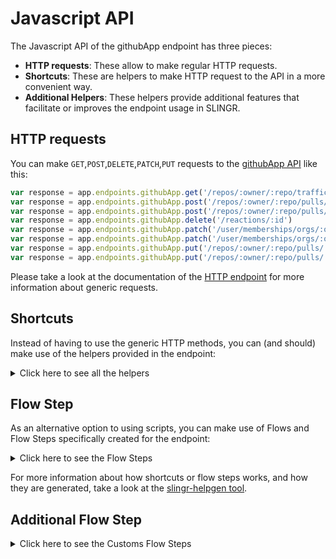 # Javascript API

The Javascript API of the githubApp endpoint has three pieces:

- **HTTP requests**: These allow to make regular HTTP requests.
- **Shortcuts**: These are helpers to make HTTP request to the API in a more convenient way.
- **Additional Helpers**: These helpers provide additional features that facilitate or improves the endpoint usage in SLINGR.

## HTTP requests
You can make `GET`,`POST`,`DELETE`,`PATCH`,`PUT` requests to the [githubApp API](API_URL_HERE) like this:
```javascript
var response = app.endpoints.githubApp.get('/repos/:owner/:repo/traffic/views')
var response = app.endpoints.githubApp.post('/repos/:owner/:repo/pulls/:number/reviews', body)
var response = app.endpoints.githubApp.post('/repos/:owner/:repo/pulls/:number/reviews')
var response = app.endpoints.githubApp.delete('/reactions/:id')
var response = app.endpoints.githubApp.patch('/user/memberships/orgs/:org', body)
var response = app.endpoints.githubApp.patch('/user/memberships/orgs/:org')
var response = app.endpoints.githubApp.put('/repos/:owner/:repo/pulls/:number/reviews/:id/dismissals', body)
var response = app.endpoints.githubApp.put('/repos/:owner/:repo/pulls/:number/reviews/:id/dismissals')
```

Please take a look at the documentation of the [HTTP endpoint](https://github.com/slingr-stack/http-endpoint#javascript-api)
for more information about generic requests.

## Shortcuts

Instead of having to use the generic HTTP methods, you can (and should) make use of the helpers provided in the endpoint:
<details>
    <summary>Click here to see all the helpers</summary>

<br>

* API URL: '/events'
* HTTP Method: 'GET'
```javascript
app.endpoints.githubApp.events.get()
```
---
* API URL: '/repos/:owner/:repo/events'
* HTTP Method: 'GET'
```javascript
app.endpoints.githubApp.repos.events.get(owner, repo)
```
---
* API URL: '/repos/:owner/:repo/issues/events'
* HTTP Method: 'GET'
```javascript
app.endpoints.githubApp.repos.issues.events.get(owner, repo)
```
---
* API URL: '/repos/:owner/:repo/issues/:issue_number/events'
* HTTP Method: 'GET'
```javascript
app.endpoints.githubApp.repos.issues.events.get(owner, repo, issueNumber)
```
---
* API URL: '/repos/:owner/:repo/issues/events'
* HTTP Method: 'GET'
```javascript
app.endpoints.githubApp.repos.issues.events.get(owner, repo)
```
---
* API URL: '/repos/:owner/:repo/issues/events/:id'
* HTTP Method: 'GET'
```javascript
app.endpoints.githubApp.repos.issues.events.get(owner, repo, id)
```
---
* API URL: '/networks/:owner/:repo/events'
* HTTP Method: 'GET'
```javascript
app.endpoints.githubApp.networks.events.get(owner, repo)
```
---
* API URL: '/orgs/:org/events'
* HTTP Method: 'GET'
```javascript
app.endpoints.githubApp.orgs.events.get(org)
```
---
* API URL: '/users/:username/received_events'
* HTTP Method: 'GET'
```javascript
app.endpoints.githubApp.users.receivedEvents.get(username)
```
---
* API URL: '/users/:username/received_events'
* HTTP Method: 'GET'
```javascript
app.endpoints.githubApp.users.receivedEvents.get(username)
```
---
* API URL: '/users/:username/events'
* HTTP Method: 'GET'
```javascript
app.endpoints.githubApp.users.events.get(username)
```
---
* API URL: '/users/:username/events/public'
* HTTP Method: 'GET'
```javascript
app.endpoints.githubApp.users.events.public.get(username)
```
---
* API URL: '/users/:username/events/orgs/:org'
* HTTP Method: 'GET'
```javascript
app.endpoints.githubApp.users.events.orgs.get(username, org)
```
---
* API URL: '/feeds'
* HTTP Method: 'GET'
```javascript
app.endpoints.githubApp.feeds.get()
```
---
* API URL: '/notifications'
* HTTP Method: 'GET'
```javascript
app.endpoints.githubApp.notifications.get()
```
---
* API URL: '/repos/:owner/:repo/notifications'
* HTTP Method: 'GET'
```javascript
app.endpoints.githubApp.repos.notifications.get(owner, repo)
```
---
* API URL: '/notifications/threads/:id'
* HTTP Method: 'GET'
```javascript
app.endpoints.githubApp.notifications.threads.get(id)
```
---
* API URL: '/notifications/threads/:id/subscription'
* HTTP Method: 'GET'
```javascript
app.endpoints.githubApp.notifications.threads.subscription.get(id)
```
---
* API URL: '/repos/:owner/:repo/stargazers'
* HTTP Method: 'GET'
```javascript
app.endpoints.githubApp.repos.stargazers.get(owner, repo)
```
---
* API URL: '/users/:username/starred'
* HTTP Method: 'GET'
```javascript
app.endpoints.githubApp.users.starred.get(username)
```
---
* API URL: '/user/starred'
* HTTP Method: 'GET'
```javascript
app.endpoints.githubApp.user.starred.get()
```
---
* API URL: '/user/starred/:owner/:repo'
* HTTP Method: 'GET'
```javascript
app.endpoints.githubApp.user.starred.get(owner, repo)
```
---
* API URL: '/repos/:owner/:repo/subscribers'
* HTTP Method: 'GET'
```javascript
app.endpoints.githubApp.repos.subscribers.get(owner, repo)
```
---
* API URL: '/users/:username/subscriptions'
* HTTP Method: 'GET'
```javascript
app.endpoints.githubApp.users.subscriptions.get(username)
```
---
* API URL: '/user/subscriptions'
* HTTP Method: 'GET'
```javascript
app.endpoints.githubApp.user.subscriptions.get()
```
---
* API URL: '/repos/:owner/:repo/subscription'
* HTTP Method: 'GET'
```javascript
app.endpoints.githubApp.repos.subscription.get(owner, repo)
```
---
* API URL: '/users/:username/gists'
* HTTP Method: 'GET'
```javascript
app.endpoints.githubApp.users.gists.get(username)
```
---
* API URL: '/gists'
* HTTP Method: 'GET'
```javascript
app.endpoints.githubApp.gists.get()
```
---
* API URL: '/gists/:id'
* HTTP Method: 'GET'
```javascript
app.endpoints.githubApp.gists.get(id)
```
---
* API URL: '/gists/:id/:sha'
* HTTP Method: 'GET'
```javascript
app.endpoints.githubApp.gists.get(id, sha)
```
---
* API URL: '/gists/public'
* HTTP Method: 'GET'
```javascript
app.endpoints.githubApp.gists.public.get()
```
---
* API URL: '/gists/starred'
* HTTP Method: 'GET'
```javascript
app.endpoints.githubApp.gists.starred.get()
```
---
* API URL: '/gists/:id/commits'
* HTTP Method: 'GET'
```javascript
app.endpoints.githubApp.gists.commits.get(id)
```
---
* API URL: '/gists/:id/star'
* HTTP Method: 'GET'
```javascript
app.endpoints.githubApp.gists.star.get(id)
```
---
* API URL: '/gists/:id/forks'
* HTTP Method: 'GET'
```javascript
app.endpoints.githubApp.gists.forks.get(id)
```
---
* API URL: '/repos/:owner/:repo/git/blobs/:sha'
* HTTP Method: 'GET'
```javascript
app.endpoints.githubApp.repos.git.blobs.get(owner, repo, sha)
```
---
* API URL: '/repos/:owner/:repo/git/commits/:sha'
* HTTP Method: 'GET'
```javascript
app.endpoints.githubApp.repos.git.commits.get(owner, repo, sha)
```
---
* API URL: '/repos/:owner/:repo/git/refs/:ref'
* HTTP Method: 'GET'
```javascript
app.endpoints.githubApp.repos.git.refs.get(owner, repo, ref)
```
---
* API URL: '/repos/:owner/:repo/git/refs'
* HTTP Method: 'GET'
```javascript
app.endpoints.githubApp.repos.git.refs.get(owner, repo)
```
---
* API URL: '/repos/:owner/:repo/git/tags/:sha'
* HTTP Method: 'GET'
```javascript
app.endpoints.githubApp.repos.git.tags.get(owner, repo, sha)
```
---
* API URL: '/repos/:owner/:repo/git/trees/:sha'
* HTTP Method: 'GET'
```javascript
app.endpoints.githubApp.repos.git.trees.get(owner, repo, sha)
```
---
* API URL: '/apps/:app_slug'
* HTTP Method: 'GET'
```javascript
app.endpoints.githubApp.apps.get(appSlug)
```
---
* API URL: '/app'
* HTTP Method: 'GET'
```javascript
app.endpoints.githubApp.app.get()
```
---
* API URL: '/app/installations'
* HTTP Method: 'GET'
```javascript
app.endpoints.githubApp.app.installations.get()
```
---
* API URL: '/app/installations/:installation_id'
* HTTP Method: 'GET'
```javascript
app.endpoints.githubApp.app.installations.get(installationId)
```
---
* API URL: '/user/installations'
* HTTP Method: 'GET'
```javascript
app.endpoints.githubApp.user.installations.get()
```
---
* API URL: '/installation/repositories'
* HTTP Method: 'GET'
```javascript
app.endpoints.githubApp.installation.repositories.get()
```
---
* API URL: '/user/installations/:installation_id/repositories'
* HTTP Method: 'GET'
```javascript
app.endpoints.githubApp.user.installations.repositories.get(installationId)
```
---
* API URL: '/marketplace_listing/plans'
* HTTP Method: 'GET'
```javascript
app.endpoints.githubApp.marketplaceListing.plans.get()
```
---
* API URL: '/marketplace_listing/plans/:id/accounts'
* HTTP Method: 'GET'
```javascript
app.endpoints.githubApp.marketplaceListing.plans.accounts.get(id)
```
---
* API URL: '/marketplace_listing/accounts/:id'
* HTTP Method: 'GET'
```javascript
app.endpoints.githubApp.marketplaceListing.accounts.get(id)
```
---
* API URL: '/user/marketplace_purchases'
* HTTP Method: 'GET'
```javascript
app.endpoints.githubApp.user.marketplacePurchases.get()
```
---
* API URL: '/issues'
* HTTP Method: 'GET'
```javascript
app.endpoints.githubApp.issues.get()
```
---
* API URL: '/user/issues'
* HTTP Method: 'GET'
```javascript
app.endpoints.githubApp.user.issues.get()
```
---
* API URL: '/orgs/:org/issues'
* HTTP Method: 'GET'
```javascript
app.endpoints.githubApp.orgs.issues.get(org)
```
---
* API URL: '/repos/:owner/:repo/issues'
* HTTP Method: 'GET'
```javascript
app.endpoints.githubApp.repos.issues.get(owner, repo)
```
---
* API URL: '/repos/:owner/:repo/issues/:number'
* HTTP Method: 'GET'
```javascript
app.endpoints.githubApp.repos.issues.get(owner, repo, number)
```
---
* API URL: '/repos/:owner/:repo/assignees'
* HTTP Method: 'GET'
```javascript
app.endpoints.githubApp.repos.assignees.get(owner, repo)
```
---
* API URL: '/repos/:owner/:repo/assignees/:assignee'
* HTTP Method: 'GET'
```javascript
app.endpoints.githubApp.repos.assignees.get(owner, repo, assignee)
```
---
* API URL: '/repos/:owner/:repo/issues/:number/comments'
* HTTP Method: 'GET'
```javascript
app.endpoints.githubApp.repos.issues.comments.get(owner, repo, number)
```
---
* API URL: '/repos/:owner/:repo/issues/comments'
* HTTP Method: 'GET'
```javascript
app.endpoints.githubApp.repos.issues.comments.get(owner, repo)
```
---
* API URL: '/repos/:owner/:repo/labels'
* HTTP Method: 'GET'
```javascript
app.endpoints.githubApp.repos.labels.get(owner, repo)
```
---
* API URL: '/repos/:owner/:repo/labels/:name'
* HTTP Method: 'GET'
```javascript
app.endpoints.githubApp.repos.labels.get(owner, repo, name)
```
---
* API URL: '/repos/:owner/:repo/issues/:number/labels'
* HTTP Method: 'GET'
```javascript
app.endpoints.githubApp.repos.issues.labels.get(owner, repo, number)
```
---
* API URL: '/repos/:owner/:repo/milestones/:number/labels'
* HTTP Method: 'GET'
```javascript
app.endpoints.githubApp.repos.milestones.labels.get(owner, repo, number)
```
---
* API URL: '/repos/:owner/:repo/milestones'
* HTTP Method: 'GET'
```javascript
app.endpoints.githubApp.repos.milestones.get(owner, repo)
```
---
* API URL: '/repos/:owner/:repo/milestones/:number'
* HTTP Method: 'GET'
```javascript
app.endpoints.githubApp.repos.milestones.get(owner, repo, number)
```
---
* API URL: '/repos/:owner/:repo/issues/:issue_number/timeline'
* HTTP Method: 'GET'
```javascript
app.endpoints.githubApp.repos.issues.timeline.get(owner, repo, issueNumber)
```
---
* API URL: '/codes_of_conduct'
* HTTP Method: 'GET'
```javascript
app.endpoints.githubApp.codesOfConduct.get()
```
---
* API URL: '/codes_of_conduct/:key'
* HTTP Method: 'GET'
```javascript
app.endpoints.githubApp.codesOfConduct.get(key)
```
---
* API URL: '/repos/:owner/:repo'
* HTTP Method: 'GET'
```javascript
app.endpoints.githubApp.repos.get(owner, repo)
```
---
* API URL: '/repos/:owner/:repo'
* HTTP Method: 'GET'
```javascript
app.endpoints.githubApp.repos.get(owner, repo)
```
---
* API URL: '/repos/:owner/:repo'
* HTTP Method: 'GET'
```javascript
app.endpoints.githubApp.repos.get(owner, repo)
```
---
* API URL: '/repos/:owner/:repo/:archive_format/:ref'
* HTTP Method: 'GET'
```javascript
app.endpoints.githubApp.repos.get(owner, repo, archiveFormat, ref)
```
---
* API URL: '/repos/:owner/:repo/community/code_of_conduct'
* HTTP Method: 'GET'
```javascript
app.endpoints.githubApp.repos.community.codeOfConduct.get(owner, repo)
```
---
* API URL: '/emojis'
* HTTP Method: 'GET'
```javascript
app.endpoints.githubApp.emojis.get()
```
---
* API URL: '/gitignore/templates'
* HTTP Method: 'GET'
```javascript
app.endpoints.githubApp.gitignore.templates.get()
```
---
* API URL: '/gitignore/templates/:name'
* HTTP Method: 'GET'
```javascript
app.endpoints.githubApp.gitignore.templates.get(name)
```
---
* API URL: '/licenses'
* HTTP Method: 'GET'
```javascript
app.endpoints.githubApp.licenses.get()
```
---
* API URL: '/licenses/:license'
* HTTP Method: 'GET'
```javascript
app.endpoints.githubApp.licenses.get(license)
```
---
* API URL: '/repos/:owner/:repo/license'
* HTTP Method: 'GET'
```javascript
app.endpoints.githubApp.repos.license.get(owner, repo)
```
---
* API URL: '/meta'
* HTTP Method: 'GET'
```javascript
app.endpoints.githubApp.meta.get()
```
---
* API URL: '/rate_limit'
* HTTP Method: 'GET'
```javascript
app.endpoints.githubApp.rateLimit.get()
```
---
* API URL: '/user/orgs'
* HTTP Method: 'GET'
```javascript
app.endpoints.githubApp.user.orgs.get()
```
---
* API URL: '/organizations'
* HTTP Method: 'GET'
```javascript
app.endpoints.githubApp.organizations.get()
```
---
* API URL: '/users/:username/orgs'
* HTTP Method: 'GET'
```javascript
app.endpoints.githubApp.users.orgs.get(username)
```
---
* API URL: '/orgs/:org'
* HTTP Method: 'GET'
```javascript
app.endpoints.githubApp.orgs.get(org)
```
---
* API URL: '/orgs/:org/members'
* HTTP Method: 'GET'
```javascript
app.endpoints.githubApp.orgs.members.get(org)
```
---
* API URL: '/orgs/:org/members/:username'
* HTTP Method: 'GET'
```javascript
app.endpoints.githubApp.orgs.members.get(org, username)
```
---
* API URL: '/orgs/:org/members'
* HTTP Method: 'GET'
```javascript
app.endpoints.githubApp.orgs.members.get(org)
```
---
* API URL: '/orgs/:org/members/:username'
* HTTP Method: 'GET'
```javascript
app.endpoints.githubApp.orgs.members.get(org, username)
```
---
* API URL: '/orgs/:org/public_members'
* HTTP Method: 'GET'
```javascript
app.endpoints.githubApp.orgs.publicMembers.get(org)
```
---
* API URL: '/orgs/:org/public_members/:username'
* HTTP Method: 'GET'
```javascript
app.endpoints.githubApp.orgs.publicMembers.get(org, username)
```
---
* API URL: '/orgs/:org/public_members'
* HTTP Method: 'GET'
```javascript
app.endpoints.githubApp.orgs.publicMembers.get(org)
```
---
* API URL: '/orgs/:org/public_members/:username'
* HTTP Method: 'GET'
```javascript
app.endpoints.githubApp.orgs.publicMembers.get(org, username)
```
---
* API URL: '/orgs/:org/memberships/:username'
* HTTP Method: 'GET'
```javascript
app.endpoints.githubApp.orgs.memberships.get(org, username)
```
---
* API URL: '/orgs/:org/memberships/:username'
* HTTP Method: 'GET'
```javascript
app.endpoints.githubApp.orgs.memberships.get(org, username)
```
---
* API URL: '/orgs/:org/invitations'
* HTTP Method: 'GET'
```javascript
app.endpoints.githubApp.orgs.invitations.get(org)
```
---
* API URL: '/orgs/:org/invitations'
* HTTP Method: 'GET'
```javascript
app.endpoints.githubApp.orgs.invitations.get(org)
```
---
* API URL: '/user/memberships/orgs'
* HTTP Method: 'GET'
```javascript
app.endpoints.githubApp.user.memberships.orgs.get()
```
---
* API URL: '/user/memberships/orgs/:org'
* HTTP Method: 'GET'
```javascript
app.endpoints.githubApp.user.memberships.orgs.get(org)
```
---
* API URL: '/orgs/:org/outside_collaborators'
* HTTP Method: 'GET'
```javascript
app.endpoints.githubApp.orgs.outsideCollaborators.get(org)
```
---
* API URL: '/orgs/:org/teams'
* HTTP Method: 'GET'
```javascript
app.endpoints.githubApp.orgs.teams.get(org)
```
---
* API URL: '/teams/:id'
* HTTP Method: 'GET'
```javascript
app.endpoints.githubApp.teams.get(id)
```
---
* API URL: '/teams/:id/teams'
* HTTP Method: 'GET'
```javascript
app.endpoints.githubApp.teams.teams.get(id)
```
---
* API URL: '/teams/:id/members'
* HTTP Method: 'GET'
```javascript
app.endpoints.githubApp.teams.members.get(id)
```
---
* API URL: '/teams/:id/members/:username'
* HTTP Method: 'GET'
```javascript
app.endpoints.githubApp.teams.members.get(id, username)
```
---
* API URL: '/teams/:id/memberships/:username'
* HTTP Method: 'GET'
```javascript
app.endpoints.githubApp.teams.memberships.get(id, username)
```
---
* API URL: '/teams/:id/invitations'
* HTTP Method: 'GET'
```javascript
app.endpoints.githubApp.teams.invitations.get(id)
```
---
* API URL: '/teams/:id/repos'
* HTTP Method: 'GET'
```javascript
app.endpoints.githubApp.teams.repos.get(id)
```
---
* API URL: '/teams/:id/repos/:owner/:repo'
* HTTP Method: 'GET'
```javascript
app.endpoints.githubApp.teams.repos.get(id, owner, repo)
```
---
* API URL: '/user/teams'
* HTTP Method: 'GET'
```javascript
app.endpoints.githubApp.user.teams.get()
```
---
* API URL: '/orgs/:org/hooks'
* HTTP Method: 'GET'
```javascript
app.endpoints.githubApp.orgs.hooks.get(org)
```
---
* API URL: '/orgs/:org/hooks/:id'
* HTTP Method: 'GET'
```javascript
app.endpoints.githubApp.orgs.hooks.get(org, id)
```
---
* API URL: '/orgs/:org/blocks'
* HTTP Method: 'GET'
```javascript
app.endpoints.githubApp.orgs.blocks.get(org)
```
---
* API URL: '/orgs/:org/blocks/:username'
* HTTP Method: 'GET'
```javascript
app.endpoints.githubApp.orgs.blocks.get(org, username)
```
---
* API URL: '/repos/:owner/:repo/projects'
* HTTP Method: 'GET'
```javascript
app.endpoints.githubApp.repos.projects.get(owner, repo)
```
---
* API URL: '/orgs/:org/projects'
* HTTP Method: 'GET'
```javascript
app.endpoints.githubApp.orgs.projects.get(org)
```
---
* API URL: '/projects/:id'
* HTTP Method: 'GET'
```javascript
app.endpoints.githubApp.projects.get(id)
```
---
* API URL: '/projects/columns/:column_id/cards'
* HTTP Method: 'GET'
```javascript
app.endpoints.githubApp.projects.columns.cards.get(columnId)
```
---
* API URL: '/projects/columns/cards/:id'
* HTTP Method: 'GET'
```javascript
app.endpoints.githubApp.projects.columns.cards.get(id)
```
---
* API URL: '/projects/:project_id/columns'
* HTTP Method: 'GET'
```javascript
app.endpoints.githubApp.projects.columns.get(projectId)
```
---
* API URL: '/projects/columns/:id'
* HTTP Method: 'GET'
```javascript
app.endpoints.githubApp.projects.columns.get(id)
```
---
* API URL: '/repos/:owner/:repo/pulls'
* HTTP Method: 'GET'
```javascript
app.endpoints.githubApp.repos.pulls.get(owner, repo)
```
---
* API URL: '/repos/:owner/:repo/pulls/:number'
* HTTP Method: 'GET'
```javascript
app.endpoints.githubApp.repos.pulls.get(owner, repo, number)
```
---
* API URL: '/repos/:owner/:repo/pulls/:number/commits'
* HTTP Method: 'GET'
```javascript
app.endpoints.githubApp.repos.pulls.commits.get(owner, repo, number)
```
---
* API URL: '/repos/:owner/:repo/pulls/:number/files'
* HTTP Method: 'GET'
```javascript
app.endpoints.githubApp.repos.pulls.files.get(owner, repo, number)
```
---
* API URL: '/repos/:owner/:repo/pulls/:number/merge'
* HTTP Method: 'GET'
```javascript
app.endpoints.githubApp.repos.pulls.merge.get(owner, repo, number)
```
---
* API URL: '/repos/:owner/:repo/pulls/:number/reviews'
* HTTP Method: 'GET'
```javascript
app.endpoints.githubApp.repos.pulls.reviews.get(owner, repo, number)
```
---
* API URL: '/repos/:owner/:repo/pulls/:number/reviews/:id'
* HTTP Method: 'GET'
```javascript
app.endpoints.githubApp.repos.pulls.reviews.get(owner, repo, number, id)
```
---
* API URL: '/repos/:owner/:repo/pulls/:number/reviews/:id/comments'
* HTTP Method: 'GET'
```javascript
app.endpoints.githubApp.repos.pulls.reviews.comments.get(owner, repo, number, id)
```
---
* API URL: '/repos/:owner/:repo/pulls/:number/comments'
* HTTP Method: 'GET'
```javascript
app.endpoints.githubApp.repos.pulls.comments.get(owner, repo, number)
```
---
* API URL: '/repos/:owner/:repo/pulls/comments'
* HTTP Method: 'GET'
```javascript
app.endpoints.githubApp.repos.pulls.comments.get(owner, repo)
```
---
* API URL: '/repos/:owner/:repo/pulls/comments/:id'
* HTTP Method: 'GET'
```javascript
app.endpoints.githubApp.repos.pulls.comments.get(owner, repo, id)
```
---
* API URL: '/repos/:owner/:repo/pulls/:number/requested_reviewers'
* HTTP Method: 'GET'
```javascript
app.endpoints.githubApp.repos.pulls.requestedReviewers.get(owner, repo, number)
```
---
* API URL: '/repos/:owner/:repo/comments/:id/reactions'
* HTTP Method: 'GET'
```javascript
app.endpoints.githubApp.repos.comments.reactions.get(owner, repo, id)
```
---
* API URL: '/repos/:owner/:repo/issues/:number/reactions'
* HTTP Method: 'GET'
```javascript
app.endpoints.githubApp.repos.issues.reactions.get(owner, repo, number)
```
---
* API URL: '/repos/:owner/:repo/issues/comments/:id/reactions'
* HTTP Method: 'GET'
```javascript
app.endpoints.githubApp.repos.issues.comments.reactions.get(owner, repo, id)
```
---
* API URL: '/repos/:owner/:repo/pulls/comments/:id/reactions'
* HTTP Method: 'GET'
```javascript
app.endpoints.githubApp.repos.pulls.comments.reactions.get(owner, repo, id)
```
---
* API URL: '/user/repos'
* HTTP Method: 'GET'
```javascript
app.endpoints.githubApp.user.repos.get()
```
---
* API URL: '/users/:username/repos'
* HTTP Method: 'GET'
```javascript
app.endpoints.githubApp.users.repos.get(username)
```
---
* API URL: '/orgs/:org/repos'
* HTTP Method: 'GET'
```javascript
app.endpoints.githubApp.orgs.repos.get(org)
```
---
* API URL: '/repositories'
* HTTP Method: 'GET'
```javascript
app.endpoints.githubApp.repositories.get()
```
---
* API URL: '/repos/:owner/:repo/topics'
* HTTP Method: 'GET'
```javascript
app.endpoints.githubApp.repos.topics.get(owner, repo)
```
---
* API URL: '/repos/:owner/:repo/contributors'
* HTTP Method: 'GET'
```javascript
app.endpoints.githubApp.repos.contributors.get(owner, repo)
```
---
* API URL: '/repos/:owner/:repo/languages'
* HTTP Method: 'GET'
```javascript
app.endpoints.githubApp.repos.languages.get(owner, repo)
```
---
* API URL: '/repos/:owner/:repo/teams'
* HTTP Method: 'GET'
```javascript
app.endpoints.githubApp.repos.teams.get(owner, repo)
```
---
* API URL: '/repos/:owner/:repo/tags'
* HTTP Method: 'GET'
```javascript
app.endpoints.githubApp.repos.tags.get(owner, repo)
```
---
* API URL: '/repos/:owner/:repo/branches'
* HTTP Method: 'GET'
```javascript
app.endpoints.githubApp.repos.branches.get(owner, repo)
```
---
* API URL: '/repos/:owner/:repo/branches/:branch'
* HTTP Method: 'GET'
```javascript
app.endpoints.githubApp.repos.branches.get(owner, repo, branch)
```
---
* API URL: '/repos/:owner/:repo/branches/:branch/protection'
* HTTP Method: 'GET'
```javascript
app.endpoints.githubApp.repos.branches.protection.get(owner, repo, branch)
```
---
* API URL: '/repos/:owner/:repo/branches/:branch/protection/required_status_checks'
* HTTP Method: 'GET'
```javascript
app.endpoints.githubApp.repos.branches.protection.requiredStatusChecks.get(owner, repo, branch)
```
---
* API URL: '/repos/:owner/:repo/branches/:branch/protection/required_status_checks/contexts'
* HTTP Method: 'GET'
```javascript
app.endpoints.githubApp.repos.branches.protection.requiredStatusChecks.contexts.get(owner, repo, branch)
```
---
* API URL: '/repos/:owner/:repo/branches/:branch/protection/required_pull_request_reviews'
* HTTP Method: 'GET'
```javascript
app.endpoints.githubApp.repos.branches.protection.requiredPullRequestReviews.get(owner, repo, branch)
```
---
* API URL: '/repos/:owner/:repo/branches/:branch/protection/enforce_admins'
* HTTP Method: 'GET'
```javascript
app.endpoints.githubApp.repos.branches.protection.enforceAdmins.get(owner, repo, branch)
```
---
* API URL: '/repos/:owner/:repo/branches/:branch/protection/restrictions'
* HTTP Method: 'GET'
```javascript
app.endpoints.githubApp.repos.branches.protection.restrictions.get(owner, repo, branch)
```
---
* API URL: '/repos/:owner/:repo/branches/:branch/protection/restrictions/teams'
* HTTP Method: 'GET'
```javascript
app.endpoints.githubApp.repos.branches.protection.restrictions.teams.get(owner, repo, branch)
```
---
* API URL: '/repos/:owner/:repo/branches/:branch/protection/restrictions/users'
* HTTP Method: 'GET'
```javascript
app.endpoints.githubApp.repos.branches.protection.restrictions.users.get(owner, repo, branch)
```
---
* API URL: '/repos/:owner/:repo/collaborators'
* HTTP Method: 'GET'
```javascript
app.endpoints.githubApp.repos.collaborators.get(owner, repo)
```
---
* API URL: '/repos/:owner/:repo/collaborators/:username'
* HTTP Method: 'GET'
```javascript
app.endpoints.githubApp.repos.collaborators.get(owner, repo, username)
```
---
* API URL: '/repos/:owner/:repo/collaborators/:username/permission'
* HTTP Method: 'GET'
```javascript
app.endpoints.githubApp.repos.collaborators.permission.get(owner, repo, username)
```
---
* API URL: '/repos/:owner/:repo/comments'
* HTTP Method: 'GET'
```javascript
app.endpoints.githubApp.repos.comments.get(owner, repo)
```
---
* API URL: '/repos/:owner/:repo/comments/:id'
* HTTP Method: 'GET'
```javascript
app.endpoints.githubApp.repos.comments.get(owner, repo, id)
```
---
* API URL: '/repos/:owner/:repo/commits/:ref/comments'
* HTTP Method: 'GET'
```javascript
app.endpoints.githubApp.repos.commits.comments.get(owner, repo, ref)
```
---
* API URL: '/repos/:owner/:name/community/profile'
* HTTP Method: 'GET'
```javascript
app.endpoints.githubApp.repos.community.profile.get(owner, name)
```
---
* API URL: '/repos/:owner/:repo/commits'
* HTTP Method: 'GET'
```javascript
app.endpoints.githubApp.repos.commits.get(owner, repo)
```
---
* API URL: '/repos/:owner/:repo/commits/:sha'
* HTTP Method: 'GET'
```javascript
app.endpoints.githubApp.repos.commits.get(owner, repo, sha)
```
---
* API URL: '/repos/:owner/:repo/commits/:ref'
* HTTP Method: 'GET'
```javascript
app.endpoints.githubApp.repos.commits.get(owner, repo, ref)
```
---
* API URL: '/repos/:owner/:repo/commits/:sha'
* HTTP Method: 'GET'
```javascript
app.endpoints.githubApp.repos.commits.get(owner, repo, sha)
```
---
* API URL: '/repos/:owner/:repo/compare/:baseCommitSuspensivePointsHeadCommit'
* HTTP Method: 'GET'
```javascript
app.endpoints.githubApp.repos.compare.get(owner, repo, baseCommitSuspensivePointsHeadCommit)
```
---
* API URL: '/repos/:owner/:repo/readme'
* HTTP Method: 'GET'
```javascript
app.endpoints.githubApp.repos.readme.get(owner, repo)
```
---
* API URL: '/repos/:owner/:repo/contents/:path'
* HTTP Method: 'GET'
```javascript
app.endpoints.githubApp.repos.contents.get(owner, repo, path)
```
---
* API URL: '/repos/:owner/:repo/keys'
* HTTP Method: 'GET'
```javascript
app.endpoints.githubApp.repos.keys.get(owner, repo)
```
---
* API URL: '/repos/:owner/:repo/keys/:id'
* HTTP Method: 'GET'
```javascript
app.endpoints.githubApp.repos.keys.get(owner, repo, id)
```
---
* API URL: '/repos/:owner/:repo/deployments'
* HTTP Method: 'GET'
```javascript
app.endpoints.githubApp.repos.deployments.get(owner, repo)
```
---
* API URL: '/repos/:owner/:repo/deployments/:deployment_id'
* HTTP Method: 'GET'
```javascript
app.endpoints.githubApp.repos.deployments.get(owner, repo, deploymentId)
```
---
* API URL: '/repos/:owner/:repo/deployments/:id/statuses'
* HTTP Method: 'GET'
```javascript
app.endpoints.githubApp.repos.deployments.statuses.get(owner, repo, id)
```
---
* API URL: '/repos/:owner/:repo/deployments/:id/statuses/:status_id'
* HTTP Method: 'GET'
```javascript
app.endpoints.githubApp.repos.deployments.statuses.get(owner, repo, id, statusId)
```
---
* API URL: '/repos/:owner/:repo/downloads'
* HTTP Method: 'GET'
```javascript
app.endpoints.githubApp.repos.downloads.get(owner, repo)
```
---
* API URL: '/repos/:owner/:repo/downloads/:id'
* HTTP Method: 'GET'
```javascript
app.endpoints.githubApp.repos.downloads.get(owner, repo, id)
```
---
* API URL: '/repos/:owner/:repo/forks'
* HTTP Method: 'GET'
```javascript
app.endpoints.githubApp.repos.forks.get(owner, repo)
```
---
* API URL: '/repos/:owner/:repo/invitations'
* HTTP Method: 'GET'
```javascript
app.endpoints.githubApp.repos.invitations.get(owner, repo)
```
---
* API URL: '/user/repository_invitations'
* HTTP Method: 'GET'
```javascript
app.endpoints.githubApp.user.repositoryInvitations.get()
```
---
* API URL: '/repos/:owner/:repo/pages'
* HTTP Method: 'GET'
```javascript
app.endpoints.githubApp.repos.pages.get(owner, repo)
```
---
* API URL: '/repos/:owner/:repo/pages/builds'
* HTTP Method: 'GET'
```javascript
app.endpoints.githubApp.repos.pages.builds.get(owner, repo)
```
---
* API URL: '/repos/:owner/:repo/pages/builds/:id'
* HTTP Method: 'GET'
```javascript
app.endpoints.githubApp.repos.pages.builds.get(owner, repo, id)
```
---
* API URL: '/repos/:owner/:repo/pages/builds/latest'
* HTTP Method: 'GET'
```javascript
app.endpoints.githubApp.repos.pages.builds.latest.get(owner, repo)
```
---
* API URL: '/repos/:owner/:repo/releases'
* HTTP Method: 'GET'
```javascript
app.endpoints.githubApp.repos.releases.get(owner, repo)
```
---
* API URL: '/repos/:owner/:repo/releases/:id'
* HTTP Method: 'GET'
```javascript
app.endpoints.githubApp.repos.releases.get(owner, repo, id)
```
---
* API URL: '/repos/:owner/:repo/releases/latest'
* HTTP Method: 'GET'
```javascript
app.endpoints.githubApp.repos.releases.latest.get(owner, repo)
```
---
* API URL: '/repos/:owner/:repo/releases/tags/:tag'
* HTTP Method: 'GET'
```javascript
app.endpoints.githubApp.repos.releases.tags.get(owner, repo, tag)
```
---
* API URL: '/repos/:owner/:repo/releases/:id/assets'
* HTTP Method: 'GET'
```javascript
app.endpoints.githubApp.repos.releases.assets.get(owner, repo, id)
```
---
* API URL: '/repos/:owner/:repo/releases/assets/:id'
* HTTP Method: 'GET'
```javascript
app.endpoints.githubApp.repos.releases.assets.get(owner, repo, id)
```
---
* API URL: '/repos/:owner/:repo/stats/contributors'
* HTTP Method: 'GET'
```javascript
app.endpoints.githubApp.repos.stats.contributors.get(owner, repo)
```
---
* API URL: '/repos/:owner/:repo/stats/commit_activity'
* HTTP Method: 'GET'
```javascript
app.endpoints.githubApp.repos.stats.commitActivity.get(owner, repo)
```
---
* API URL: '/repos/:owner/:repo/stats/code_frequency'
* HTTP Method: 'GET'
```javascript
app.endpoints.githubApp.repos.stats.codeFrequency.get(owner, repo)
```
---
* API URL: '/repos/:owner/:repo/stats/participation'
* HTTP Method: 'GET'
```javascript
app.endpoints.githubApp.repos.stats.participation.get(owner, repo)
```
---
* API URL: '/repos/:owner/:repo/stats/punch_card'
* HTTP Method: 'GET'
```javascript
app.endpoints.githubApp.repos.stats.punchCard.get(owner, repo)
```
---
* API URL: '/repos/:owner/:repo/commits/:ref/statuses'
* HTTP Method: 'GET'
```javascript
app.endpoints.githubApp.repos.commits.statuses.get(owner, repo, ref)
```
---
* API URL: '/repos/:owner/:repo/commits/:ref/status'
* HTTP Method: 'GET'
```javascript
app.endpoints.githubApp.repos.commits.status.get(owner, repo, ref)
```
---
* API URL: '/repos/:owner/:repo/traffic/popular/referrers'
* HTTP Method: 'GET'
```javascript
app.endpoints.githubApp.repos.traffic.popular.referrers.get(owner, repo)
```
---
* API URL: '/repos/:owner/:repo/traffic/popular/paths'
* HTTP Method: 'GET'
```javascript
app.endpoints.githubApp.repos.traffic.popular.paths.get(owner, repo)
```
---
* API URL: '/repos/:owner/:repo/traffic/views'
* HTTP Method: 'GET'
```javascript
app.endpoints.githubApp.repos.traffic.views.get(owner, repo)
```
---
* API URL: '/repos/:owner/:repo/traffic/clones'
* HTTP Method: 'GET'
```javascript
app.endpoints.githubApp.repos.traffic.clones.get(owner, repo)
```
---
* API URL: '/repos/:owner/:repo/hooks'
* HTTP Method: 'GET'
```javascript
app.endpoints.githubApp.repos.hooks.get(owner, repo)
```
---
* API URL: '/repos/:owner/:repo/hooks/:id'
* HTTP Method: 'GET'
```javascript
app.endpoints.githubApp.repos.hooks.get(owner, repo, id)
```
---
* API URL: '/search/repositories'
* HTTP Method: 'GET'
```javascript
app.endpoints.githubApp.search.repositories.get()
```
---
* API URL: '/search/commits'
* HTTP Method: 'GET'
```javascript
app.endpoints.githubApp.search.commits.get()
```
---
* API URL: '/search/code'
* HTTP Method: 'GET'
```javascript
app.endpoints.githubApp.search.code.get()
```
---
* API URL: '/search/issues'
* HTTP Method: 'GET'
```javascript
app.endpoints.githubApp.search.issues.get()
```
---
* API URL: '/search/users'
* HTTP Method: 'GET'
```javascript
app.endpoints.githubApp.search.users.get()
```
---
* API URL: '/gists'
* HTTP Method: 'POST'
```javascript
app.endpoints.githubApp.gists.post(body)
```
---
* API URL: '/gists/:id/forks'
* HTTP Method: 'POST'
```javascript
app.endpoints.githubApp.gists.forks.post(id, body)
```
---
* API URL: '/repos/:owner/:repo/git/blobs'
* HTTP Method: 'POST'
```javascript
app.endpoints.githubApp.repos.git.blobs.post(owner, repo, body)
```
---
* API URL: '/repos/:owner/:repo/git/commits'
* HTTP Method: 'POST'
```javascript
app.endpoints.githubApp.repos.git.commits.post(owner, repo, body)
```
---
* API URL: '/repos/:owner/:repo/git/refs'
* HTTP Method: 'POST'
```javascript
app.endpoints.githubApp.repos.git.refs.post(owner, repo, body)
```
---
* API URL: '/repos/:owner/:repo/git/tags'
* HTTP Method: 'POST'
```javascript
app.endpoints.githubApp.repos.git.tags.post(owner, repo, body)
```
---
* API URL: '/repos/:owner/:repo/git/trees'
* HTTP Method: 'POST'
```javascript
app.endpoints.githubApp.repos.git.trees.post(owner, repo, body)
```
---
* API URL: '/installations/:installation_id/access_tokens'
* HTTP Method: 'POST'
```javascript
app.endpoints.githubApp.installations.accessTokens.post(installationId, body)
```
---
* API URL: '/repos/:owner/:repo/issues'
* HTTP Method: 'POST'
```javascript
app.endpoints.githubApp.repos.issues.post(owner, repo, body)
```
---
* API URL: '/repos/:owner/:repo/issues/:number/assignees'
* HTTP Method: 'POST'
```javascript
app.endpoints.githubApp.repos.issues.assignees.post(owner, repo, number, body)
```
---
* API URL: '/repos/:owner/:repo/issues/:number/comments'
* HTTP Method: 'POST'
```javascript
app.endpoints.githubApp.repos.issues.comments.post(owner, repo, number, body)
```
---
* API URL: '/repos/:owner/:repo/labels'
* HTTP Method: 'POST'
```javascript
app.endpoints.githubApp.repos.labels.post(owner, repo, body)
```
---
* API URL: '/repos/:owner/:repo/issues/:number/labels'
* HTTP Method: 'POST'
```javascript
app.endpoints.githubApp.repos.issues.labels.post(owner, repo, number, body)
```
---
* API URL: '/repos/:owner/:repo/milestones'
* HTTP Method: 'POST'
```javascript
app.endpoints.githubApp.repos.milestones.post(owner, repo, body)
```
---
* API URL: '/markdown'
* HTTP Method: 'POST'
```javascript
app.endpoints.githubApp.markdown.post(body)
```
---
* API URL: '/markdown/raw'
* HTTP Method: 'POST'
```javascript
app.endpoints.githubApp.markdown.raw.post(body)
```
---
* API URL: '/orgs/:org/teams'
* HTTP Method: 'POST'
```javascript
app.endpoints.githubApp.orgs.teams.post(org, body)
```
---
* API URL: '/orgs/:org/hooks'
* HTTP Method: 'POST'
```javascript
app.endpoints.githubApp.orgs.hooks.post(org, body)
```
---
* API URL: '/orgs/:org/hooks/:id/pings'
* HTTP Method: 'POST'
```javascript
app.endpoints.githubApp.orgs.hooks.pings.post(org, id, body)
```
---
* API URL: '/repos/:owner/:repo/projects'
* HTTP Method: 'POST'
```javascript
app.endpoints.githubApp.repos.projects.post(owner, repo, body)
```
---
* API URL: '/orgs/:org/projects'
* HTTP Method: 'POST'
```javascript
app.endpoints.githubApp.orgs.projects.post(org, body)
```
---
* API URL: '/projects/columns/:column_id/cards'
* HTTP Method: 'POST'
```javascript
app.endpoints.githubApp.projects.columns.cards.post(columnId, body)
```
---
* API URL: '/projects/columns/cards/:id/moves'
* HTTP Method: 'POST'
```javascript
app.endpoints.githubApp.projects.columns.cards.moves.post(id, body)
```
---
* API URL: '/projects/:project_id/columns'
* HTTP Method: 'POST'
```javascript
app.endpoints.githubApp.projects.columns.post(projectId, body)
```
---
* API URL: '/projects/columns/:id/moves'
* HTTP Method: 'POST'
```javascript
app.endpoints.githubApp.projects.columns.moves.post(id, body)
```
---
* API URL: '/repos/:owner/:repo/pulls'
* HTTP Method: 'POST'
```javascript
app.endpoints.githubApp.repos.pulls.post(owner, repo, body)
```
---
* API URL: '/repos/:owner/:repo/pulls/:number/reviews'
* HTTP Method: 'POST'
```javascript
app.endpoints.githubApp.repos.pulls.reviews.post(owner, repo, number, body)
```
---
* API URL: '/repos/:owner/:repo/pulls/:number/reviews/:id/events'
* HTTP Method: 'POST'
```javascript
app.endpoints.githubApp.repos.pulls.reviews.events.post(owner, repo, number, id, body)
```
---
* API URL: '/repos/:owner/:repo/pulls/:number/comments'
* HTTP Method: 'POST'
```javascript
app.endpoints.githubApp.repos.pulls.comments.post(owner, repo, number, body)
```
---
* API URL: '/repos/:owner/:repo/pulls/:number/requested_reviewers'
* HTTP Method: 'POST'
```javascript
app.endpoints.githubApp.repos.pulls.requestedReviewers.post(owner, repo, number, body)
```
---
* API URL: '/repos/:owner/:repo/comments/:id/reactions'
* HTTP Method: 'POST'
```javascript
app.endpoints.githubApp.repos.comments.reactions.post(owner, repo, id, body)
```
---
* API URL: '/repos/:owner/:repo/issues/:number/reactions'
* HTTP Method: 'POST'
```javascript
app.endpoints.githubApp.repos.issues.reactions.post(owner, repo, number, body)
```
---
* API URL: '/repos/:owner/:repo/issues/comments/:id/reactions'
* HTTP Method: 'POST'
```javascript
app.endpoints.githubApp.repos.issues.comments.reactions.post(owner, repo, id, body)
```
---
* API URL: '/repos/:owner/:repo/pulls/comments/:id/reactions'
* HTTP Method: 'POST'
```javascript
app.endpoints.githubApp.repos.pulls.comments.reactions.post(owner, repo, id, body)
```
---
* API URL: '/user/repos'
* HTTP Method: 'POST'
```javascript
app.endpoints.githubApp.user.repos.post(body)
```
---
* API URL: '/repos/:owner/:repo/branches/:branch/protection/required_status_checks/contexts'
* HTTP Method: 'POST'
```javascript
app.endpoints.githubApp.repos.branches.protection.requiredStatusChecks.contexts.post(owner, repo, branch, body)
```
---
* API URL: '/repos/:owner/:repo/branches/:branch/protection/enforce_admins'
* HTTP Method: 'POST'
```javascript
app.endpoints.githubApp.repos.branches.protection.enforceAdmins.post(owner, repo, branch, body)
```
---
* API URL: '/repos/:owner/:repo/branches/:branch/protection/restrictions/teams'
* HTTP Method: 'POST'
```javascript
app.endpoints.githubApp.repos.branches.protection.restrictions.teams.post(owner, repo, branch, body)
```
---
* API URL: '/repos/:owner/:repo/branches/:branch/protection/restrictions/users'
* HTTP Method: 'POST'
```javascript
app.endpoints.githubApp.repos.branches.protection.restrictions.users.post(owner, repo, branch, body)
```
---
* API URL: '/repos/:owner/:repo/commits/:sha/comments'
* HTTP Method: 'POST'
```javascript
app.endpoints.githubApp.repos.commits.comments.post(owner, repo, sha, body)
```
---
* API URL: '/repos/:owner/:repo/keys'
* HTTP Method: 'POST'
```javascript
app.endpoints.githubApp.repos.keys.post(owner, repo, body)
```
---
* API URL: '/repos/:owner/:repo/merges'
* HTTP Method: 'POST'
```javascript
app.endpoints.githubApp.repos.merges.post(owner, repo, body)
```
---
* API URL: '/repos/:owner/:repo/pages/builds'
* HTTP Method: 'POST'
```javascript
app.endpoints.githubApp.repos.pages.builds.post(owner, repo, body)
```
---
* API URL: '/repos/:owner/:repo/releases'
* HTTP Method: 'POST'
```javascript
app.endpoints.githubApp.repos.releases.post(owner, repo, body)
```
---
* API URL: '/repos/:owner/:repo/statuses/:sha'
* HTTP Method: 'POST'
```javascript
app.endpoints.githubApp.repos.statuses.post(owner, repo, sha, body)
```
---
* API URL: '/repos/:owner/:repo/hooks'
* HTTP Method: 'POST'
```javascript
app.endpoints.githubApp.repos.hooks.post(owner, repo, body)
```
---
* API URL: '/repos/:owner/:repo/hooks/:id/tests'
* HTTP Method: 'POST'
```javascript
app.endpoints.githubApp.repos.hooks.tests.post(owner, repo, id, body)
```
---
* API URL: '/repos/:owner/:repo/hooks/:id/pings'
* HTTP Method: 'POST'
```javascript
app.endpoints.githubApp.repos.hooks.pings.post(owner, repo, id, body)
```
---
* API URL: '/notifications/threads/:id/subscription'
* HTTP Method: 'DELETE'
```javascript
app.endpoints.githubApp.notifications.threads.subscription.delete(id)
```
---
* API URL: '/user/starred/:owner/:repo'
* HTTP Method: 'DELETE'
```javascript
app.endpoints.githubApp.user.starred.delete(owner, repo)
```
---
* API URL: '/repos/:owner/:repo/subscription'
* HTTP Method: 'DELETE'
```javascript
app.endpoints.githubApp.repos.subscription.delete(owner, repo)
```
---
* API URL: '/gists/:id/star'
* HTTP Method: 'DELETE'
```javascript
app.endpoints.githubApp.gists.star.delete(id)
```
---
* API URL: '/gists/:id'
* HTTP Method: 'DELETE'
```javascript
app.endpoints.githubApp.gists.delete(id)
```
---
* API URL: '/repos/:owner/:repo/git/refs/:ref'
* HTTP Method: 'DELETE'
```javascript
app.endpoints.githubApp.repos.git.refs.delete(owner, repo, ref)
```
---
* API URL: '/user/installations/:installation_id/repositories/:repository_id'
* HTTP Method: 'DELETE'
```javascript
app.endpoints.githubApp.user.installations.repositories.delete(installationId, repositoryId)
```
---
* API URL: '/repos/:owner/:repo/issues/:number/lock'
* HTTP Method: 'DELETE'
```javascript
app.endpoints.githubApp.repos.issues.lock.delete(owner, repo, number)
```
---
* API URL: '/repos/:owner/:repo/issues/:number/assignees'
* HTTP Method: 'DELETE'
```javascript
app.endpoints.githubApp.repos.issues.assignees.delete(owner, repo, number)
```
---
* API URL: '/repos/:owner/:repo/issues/comments/:id'
* HTTP Method: 'DELETE'
```javascript
app.endpoints.githubApp.repos.issues.comments.delete(owner, repo, id)
```
---
* API URL: '/repos/:owner/:repo/labels/:name'
* HTTP Method: 'DELETE'
```javascript
app.endpoints.githubApp.repos.labels.delete(owner, repo, name)
```
---
* API URL: '/repos/:owner/:repo/issues/:number/labels/:name'
* HTTP Method: 'DELETE'
```javascript
app.endpoints.githubApp.repos.issues.labels.delete(owner, repo, number, name)
```
---
* API URL: '/repos/:owner/:repo/issues/:number/labels'
* HTTP Method: 'DELETE'
```javascript
app.endpoints.githubApp.repos.issues.labels.delete(owner, repo, number)
```
---
* API URL: '/repos/:owner/:repo/milestones/:number'
* HTTP Method: 'DELETE'
```javascript
app.endpoints.githubApp.repos.milestones.delete(owner, repo, number)
```
---
* API URL: '/orgs/:org/members/:username'
* HTTP Method: 'DELETE'
```javascript
app.endpoints.githubApp.orgs.members.delete(org, username)
```
---
* API URL: '/orgs/:org/public_members/:username'
* HTTP Method: 'DELETE'
```javascript
app.endpoints.githubApp.orgs.publicMembers.delete(org, username)
```
---
* API URL: '/orgs/:org/memberships/:username'
* HTTP Method: 'DELETE'
```javascript
app.endpoints.githubApp.orgs.memberships.delete(org, username)
```
---
* API URL: '/orgs/:org/outside_collaborators/:username'
* HTTP Method: 'DELETE'
```javascript
app.endpoints.githubApp.orgs.outsideCollaborators.delete(org, username)
```
---
* API URL: '/teams/:id'
* HTTP Method: 'DELETE'
```javascript
app.endpoints.githubApp.teams.delete(id)
```
---
* API URL: '/teams/:id/memberships/:username'
* HTTP Method: 'DELETE'
```javascript
app.endpoints.githubApp.teams.memberships.delete(id, username)
```
---
* API URL: '/teams/:id/repos/:owner/:repo'
* HTTP Method: 'DELETE'
```javascript
app.endpoints.githubApp.teams.repos.delete(id, owner, repo)
```
---
* API URL: '/orgs/:org/hooks/:id'
* HTTP Method: 'DELETE'
```javascript
app.endpoints.githubApp.orgs.hooks.delete(org, id)
```
---
* API URL: '/orgs/:org/blocks/:username'
* HTTP Method: 'DELETE'
```javascript
app.endpoints.githubApp.orgs.blocks.delete(org, username)
```
---
* API URL: '/projects/:id'
* HTTP Method: 'DELETE'
```javascript
app.endpoints.githubApp.projects.delete(id)
```
---
* API URL: '/projects/columns/cards/:id'
* HTTP Method: 'DELETE'
```javascript
app.endpoints.githubApp.projects.columns.cards.delete(id)
```
---
* API URL: '/projects/columns/:id'
* HTTP Method: 'DELETE'
```javascript
app.endpoints.githubApp.projects.columns.delete(id)
```
---
* API URL: '/repos/:owner/:repo/pulls/:number/reviews/:id'
* HTTP Method: 'DELETE'
```javascript
app.endpoints.githubApp.repos.pulls.reviews.delete(owner, repo, number, id)
```
---
* API URL: '/repos/:owner/:repo/pulls/comments/:id'
* HTTP Method: 'DELETE'
```javascript
app.endpoints.githubApp.repos.pulls.comments.delete(owner, repo, id)
```
---
* API URL: '/repos/:owner/:repo/pulls/:number/requested_reviewers'
* HTTP Method: 'DELETE'
```javascript
app.endpoints.githubApp.repos.pulls.requestedReviewers.delete(owner, repo, number)
```
---
* API URL: '/reactions/:id'
* HTTP Method: 'DELETE'
```javascript
app.endpoints.githubApp.reactions.delete(id)
```
---
* API URL: '/repos/:owner/:repo'
* HTTP Method: 'DELETE'
```javascript
app.endpoints.githubApp.repos.delete(owner, repo)
```
---
* API URL: '/repos/:owner/:repo/branches/:branch/protection'
* HTTP Method: 'DELETE'
```javascript
app.endpoints.githubApp.repos.branches.protection.delete(owner, repo, branch)
```
---
* API URL: '/repos/:owner/:repo/branches/:branch/protection/required_status_checks'
* HTTP Method: 'DELETE'
```javascript
app.endpoints.githubApp.repos.branches.protection.requiredStatusChecks.delete(owner, repo, branch)
```
---
* API URL: '/repos/:owner/:repo/branches/:branch/protection/required_status_checks/contexts'
* HTTP Method: 'DELETE'
```javascript
app.endpoints.githubApp.repos.branches.protection.requiredStatusChecks.contexts.delete(owner, repo, branch)
```
---
* API URL: '/repos/:owner/:repo/branches/:branch/protection/required_pull_request_reviews'
* HTTP Method: 'DELETE'
```javascript
app.endpoints.githubApp.repos.branches.protection.requiredPullRequestReviews.delete(owner, repo, branch)
```
---
* API URL: '/repos/:owner/:repo/branches/:branch/protection/enforce_admins'
* HTTP Method: 'DELETE'
```javascript
app.endpoints.githubApp.repos.branches.protection.enforceAdmins.delete(owner, repo, branch)
```
---
* API URL: '/repos/:owner/:repo/branches/:branch/protection/restrictions'
* HTTP Method: 'DELETE'
```javascript
app.endpoints.githubApp.repos.branches.protection.restrictions.delete(owner, repo, branch)
```
---
* API URL: '/repos/:owner/:repo/branches/:branch/protection/restrictions/teams'
* HTTP Method: 'DELETE'
```javascript
app.endpoints.githubApp.repos.branches.protection.restrictions.teams.delete(owner, repo, branch)
```
---
* API URL: '/repos/:owner/:repo/branches/:branch/protection/restrictions/users'
* HTTP Method: 'DELETE'
```javascript
app.endpoints.githubApp.repos.branches.protection.restrictions.users.delete(owner, repo, branch)
```
---
* API URL: '/repos/:owner/:repo/collaborators/:username'
* HTTP Method: 'DELETE'
```javascript
app.endpoints.githubApp.repos.collaborators.delete(owner, repo, username)
```
---
* API URL: '/repos/:owner/:repo/comments/:id'
* HTTP Method: 'DELETE'
```javascript
app.endpoints.githubApp.repos.comments.delete(owner, repo, id)
```
---
* API URL: '/repos/:owner/:repo/contents/:path'
* HTTP Method: 'DELETE'
```javascript
app.endpoints.githubApp.repos.contents.delete(owner, repo, path)
```
---
* API URL: '/repos/:owner/:repo/keys/:id'
* HTTP Method: 'DELETE'
```javascript
app.endpoints.githubApp.repos.keys.delete(owner, repo, id)
```
---
* API URL: '/repos/:owner/:repo/deployments'
* HTTP Method: 'DELETE'
```javascript
app.endpoints.githubApp.repos.deployments.delete(owner, repo)
```
---
* API URL: '/repos/:owner/:repo/deployments/:id/statuses'
* HTTP Method: 'DELETE'
```javascript
app.endpoints.githubApp.repos.deployments.statuses.delete(owner, repo, id)
```
---
* API URL: '/repos/:owner/:repo/downloads/:id'
* HTTP Method: 'DELETE'
```javascript
app.endpoints.githubApp.repos.downloads.delete(owner, repo, id)
```
---
* API URL: '/repos/:owner/:repo/forks'
* HTTP Method: 'DELETE'
```javascript
app.endpoints.githubApp.repos.forks.delete(owner, repo)
```
---
* API URL: '/repos/:owner/:repo/invitations/:invitation_id'
* HTTP Method: 'DELETE'
```javascript
app.endpoints.githubApp.repos.invitations.delete(owner, repo, invitationId)
```
---
* API URL: '/user/repository_invitations/:invitation_id'
* HTTP Method: 'DELETE'
```javascript
app.endpoints.githubApp.user.repositoryInvitations.delete(invitationId)
```
---
* API URL: '/repos/:owner/:repo/releases/:id'
* HTTP Method: 'DELETE'
```javascript
app.endpoints.githubApp.repos.releases.delete(owner, repo, id)
```
---
* API URL: '/repos/:owner/:repo/releases/assets/:id'
* HTTP Method: 'DELETE'
```javascript
app.endpoints.githubApp.repos.releases.assets.delete(owner, repo, id)
```
---
* API URL: '/repos/:owner/:repo/hooks/:id'
* HTTP Method: 'DELETE'
```javascript
app.endpoints.githubApp.repos.hooks.delete(owner, repo, id)
```
---
* API URL: '/notifications/threads/:id'
* HTTP Method: 'PATCH'
```javascript
app.endpoints.githubApp.notifications.threads.patch(id, body)
```
---
* API URL: '/gists/:id'
* HTTP Method: 'PATCH'
```javascript
app.endpoints.githubApp.gists.patch(id, body)
```
---
* API URL: '/repos/:owner/:repo/git/refs/:ref'
* HTTP Method: 'PATCH'
```javascript
app.endpoints.githubApp.repos.git.refs.patch(owner, repo, ref, body)
```
---
* API URL: '/repos/:owner/:repo/issues/:number'
* HTTP Method: 'PATCH'
```javascript
app.endpoints.githubApp.repos.issues.patch(owner, repo, number, body)
```
---
* API URL: '/repos/:owner/:repo/issues/comments/:id'
* HTTP Method: 'PATCH'
```javascript
app.endpoints.githubApp.repos.issues.comments.patch(owner, repo, id, body)
```
---
* API URL: '/repos/:owner/:repo/labels/:name'
* HTTP Method: 'PATCH'
```javascript
app.endpoints.githubApp.repos.labels.patch(owner, repo, name, body)
```
---
* API URL: '/repos/:owner/:repo/milestones/:number'
* HTTP Method: 'PATCH'
```javascript
app.endpoints.githubApp.repos.milestones.patch(owner, repo, number, body)
```
---
* API URL: '/orgs/:org'
* HTTP Method: 'PATCH'
```javascript
app.endpoints.githubApp.orgs.patch(org, body)
```
---
* API URL: '/user/memberships/orgs/:org'
* HTTP Method: 'PATCH'
```javascript
app.endpoints.githubApp.user.memberships.orgs.patch(org, body)
```
---
* API URL: '/teams/:id'
* HTTP Method: 'PATCH'
```javascript
app.endpoints.githubApp.teams.patch(id, body)
```
---
* API URL: '/orgs/:org/hooks/:id'
* HTTP Method: 'PATCH'
```javascript
app.endpoints.githubApp.orgs.hooks.patch(org, id, body)
```
---
* API URL: '/projects/:id'
* HTTP Method: 'PATCH'
```javascript
app.endpoints.githubApp.projects.patch(id, body)
```
---
* API URL: '/projects/columns/cards/:id'
* HTTP Method: 'PATCH'
```javascript
app.endpoints.githubApp.projects.columns.cards.patch(id, body)
```
---
* API URL: '/projects/columns/:id'
* HTTP Method: 'PATCH'
```javascript
app.endpoints.githubApp.projects.columns.patch(id, body)
```
---
* API URL: '/repos/:owner/:repo/pulls/:number'
* HTTP Method: 'PATCH'
```javascript
app.endpoints.githubApp.repos.pulls.patch(owner, repo, number, body)
```
---
* API URL: '/repos/:owner/:repo/pulls/comments/:id'
* HTTP Method: 'PATCH'
```javascript
app.endpoints.githubApp.repos.pulls.comments.patch(owner, repo, id, body)
```
---
* API URL: '/repos/:owner/:repo'
* HTTP Method: 'PATCH'
```javascript
app.endpoints.githubApp.repos.patch(owner, repo, body)
```
---
* API URL: '/repos/:owner/:repo/branches/:branch/protection/required_status_checks'
* HTTP Method: 'PATCH'
```javascript
app.endpoints.githubApp.repos.branches.protection.requiredStatusChecks.patch(owner, repo, branch, body)
```
---
* API URL: '/repos/:owner/:repo/branches/:branch/protection/required_pull_request_reviews'
* HTTP Method: 'PATCH'
```javascript
app.endpoints.githubApp.repos.branches.protection.requiredPullRequestReviews.patch(owner, repo, branch, body)
```
---
* API URL: '/repos/:owner/:repo/comments/:id'
* HTTP Method: 'PATCH'
```javascript
app.endpoints.githubApp.repos.comments.patch(owner, repo, id, body)
```
---
* API URL: '/repos/:owner/:repo/invitations/:invitation_id'
* HTTP Method: 'PATCH'
```javascript
app.endpoints.githubApp.repos.invitations.patch(owner, repo, invitationId, body)
```
---
* API URL: '/user/repository_invitations/:invitation_id'
* HTTP Method: 'PATCH'
```javascript
app.endpoints.githubApp.user.repositoryInvitations.patch(invitationId, body)
```
---
* API URL: '/repos/:owner/:repo/releases/:id'
* HTTP Method: 'PATCH'
```javascript
app.endpoints.githubApp.repos.releases.patch(owner, repo, id, body)
```
---
* API URL: '/repos/:owner/:repo/releases/assets/:id'
* HTTP Method: 'PATCH'
```javascript
app.endpoints.githubApp.repos.releases.assets.patch(owner, repo, id, body)
```
---
* API URL: '/repos/:owner/:repo/hooks/:id'
* HTTP Method: 'PATCH'
```javascript
app.endpoints.githubApp.repos.hooks.patch(owner, repo, id, body)
```
---
* API URL: '/notifications'
* HTTP Method: 'PUT'
```javascript
app.endpoints.githubApp.notifications.put(body)
```
---
* API URL: '/repos/:owner/:repo/notifications'
* HTTP Method: 'PUT'
```javascript
app.endpoints.githubApp.repos.notifications.put(owner, repo, body)
```
---
* API URL: '/notifications/threads/:id/subscription'
* HTTP Method: 'PUT'
```javascript
app.endpoints.githubApp.notifications.threads.subscription.put(id, body)
```
---
* API URL: '/user/starred/:owner/:repo'
* HTTP Method: 'PUT'
```javascript
app.endpoints.githubApp.user.starred.put(owner, repo, body)
```
---
* API URL: '/repos/:owner/:repo/subscription'
* HTTP Method: 'PUT'
```javascript
app.endpoints.githubApp.repos.subscription.put(owner, repo, body)
```
---
* API URL: '/gists/:id/star'
* HTTP Method: 'PUT'
```javascript
app.endpoints.githubApp.gists.star.put(id, body)
```
---
* API URL: '/user/installations/:installation_id/repositories/:repository_id'
* HTTP Method: 'PUT'
```javascript
app.endpoints.githubApp.user.installations.repositories.put(installationId, repositoryId, body)
```
---
* API URL: '/repos/:owner/:repo/issues/:number/lock'
* HTTP Method: 'PUT'
```javascript
app.endpoints.githubApp.repos.issues.lock.put(owner, repo, number, body)
```
---
* API URL: '/repos/:owner/:repo/issues/:number/labels'
* HTTP Method: 'PUT'
```javascript
app.endpoints.githubApp.repos.issues.labels.put(owner, repo, number, body)
```
---
* API URL: '/orgs/:org/public_members/:username'
* HTTP Method: 'PUT'
```javascript
app.endpoints.githubApp.orgs.publicMembers.put(org, username, body)
```
---
* API URL: '/orgs/:org/memberships/:username'
* HTTP Method: 'PUT'
```javascript
app.endpoints.githubApp.orgs.memberships.put(org, username, body)
```
---
* API URL: '/orgs/:org/outside_collaborators/:username'
* HTTP Method: 'PUT'
```javascript
app.endpoints.githubApp.orgs.outsideCollaborators.put(org, username, body)
```
---
* API URL: '/teams/:id/members/:username'
* HTTP Method: 'PUT'
```javascript
app.endpoints.githubApp.teams.members.put(id, username, body)
```
---
* API URL: '/teams/:id/memberships/:username'
* HTTP Method: 'PUT'
```javascript
app.endpoints.githubApp.teams.memberships.put(id, username, body)
```
---
* API URL: '/teams/:id/repos/:org/:repo'
* HTTP Method: 'PUT'
```javascript
app.endpoints.githubApp.teams.repos.put(id, org, repo, body)
```
---
* API URL: '/orgs/:org/blocks/:username'
* HTTP Method: 'PUT'
```javascript
app.endpoints.githubApp.orgs.blocks.put(org, username, body)
```
---
* API URL: '/repos/:owner/:repo/pulls/:number/merge'
* HTTP Method: 'PUT'
```javascript
app.endpoints.githubApp.repos.pulls.merge.put(owner, repo, number, body)
```
---
* API URL: '/repos/:owner/:repo/pulls/:number/reviews/:id/dismissals'
* HTTP Method: 'PUT'
```javascript
app.endpoints.githubApp.repos.pulls.reviews.dismissals.put(owner, repo, number, id, body)
```
---
* API URL: '/repos/:owner/:repo/topics'
* HTTP Method: 'PUT'
```javascript
app.endpoints.githubApp.repos.topics.put(owner, repo, body)
```
---
* API URL: '/repos/:owner/:repo/branches/:branch/protection'
* HTTP Method: 'PUT'
```javascript
app.endpoints.githubApp.repos.branches.protection.put(owner, repo, branch, body)
```
---
* API URL: '/repos/:owner/:repo/branches/:branch/protection/required_status_checks/contexts'
* HTTP Method: 'PUT'
```javascript
app.endpoints.githubApp.repos.branches.protection.requiredStatusChecks.contexts.put(owner, repo, branch, body)
```
---
* API URL: '/repos/:owner/:repo/branches/:branch/protection/restrictions/teams'
* HTTP Method: 'PUT'
```javascript
app.endpoints.githubApp.repos.branches.protection.restrictions.teams.put(owner, repo, branch, body)
```
---
* API URL: '/repos/:owner/:repo/branches/:branch/protection/restrictions/users'
* HTTP Method: 'PUT'
```javascript
app.endpoints.githubApp.repos.branches.protection.restrictions.users.put(owner, repo, branch, body)
```
---
* API URL: '/repos/:owner/:repo/collaborators/:username'
* HTTP Method: 'PUT'
```javascript
app.endpoints.githubApp.repos.collaborators.put(owner, repo, username, body)
```
---
* API URL: '/repos/:owner/:repo/contents/:path'
* HTTP Method: 'PUT'
```javascript
app.endpoints.githubApp.repos.contents.put(owner, repo, path, body)
```
---

</details>

## Flow Step

As an alternative option to using scripts, you can make use of Flows and Flow Steps specifically created for the endpoint:
<details>
    <summary>Click here to see the Flow Steps</summary>

<br>



### Generic Flow Step

Generic flow step for full use of the entire endpoint and its services.

<h3>Inputs</h3>

<table>
    <thead>
    <tr>
        <th>Label</th>
        <th>Type</th>
        <th>Required</th>
        <th>Default</th>
        <th>Visibility</th>
        <th>Description</th>
    </tr>
    </thead>
    <tbody>
    <tr>
        <td>URL</td>
        <td>choice</td>
        <td>yes</td>
        <td> - </td>
        <td>Always</td>
        <td>
            This is the http method to be used against the endpoint. <br>
            Possible values are: <br>
            <i><strong>GET,POST,DELETE,PATCH,PUT</strong></i>
        </td>
    </tr>
    <tr>
        <td>Path</td>
        <td>choice</td>
        <td>yes</td>
        <td> - </td>
        <td>Always</td>
        <td>
            The url to which this endpoint will send the request. This is the exact service to which the http request will be made. <br>
            Possible values are: <br>
            <i><strong>/events<br>/repos/{owner}/{repo}/events<br>/repos/{owner}/{repo}/issues/events<br>/repos/{owner}/{repo}/issues/{issue_number}/events<br>/repos/{owner}/{repo}/issues/events<br>/repos/{owner}/{repo}/issues/events/{id}<br>/networks/{owner}/{repo}/events<br>/orgs/{org}/events<br>/users/{username}/received_events<br>/users/{username}/received_events<br>/users/{username}/events<br>/users/{username}/events/public<br>/users/{username}/events/orgs/{org}<br>/feeds<br>/notifications<br>/repos/{owner}/{repo}/notifications<br>/notifications/threads/{id}<br>/notifications/threads/{id}/subscription<br>/repos/{owner}/{repo}/stargazers<br>/users/{username}/starred<br>/user/starred<br>/user/starred/{owner}/{repo}<br>/repos/{owner}/{repo}/subscribers<br>/users/{username}/subscriptions<br>/user/subscriptions<br>/repos/{owner}/{repo}/subscription<br>/users/{username}/gists<br>/gists<br>/gists/{id}<br>/gists/{id}/{sha}<br>/gists/public<br>/gists/starred<br>/gists/{id}/commits<br>/gists/{id}/star<br>/gists/{id}/forks<br>/repos/{owner}/{repo}/git/blobs/{sha}<br>/repos/{owner}/{repo}/git/commits/{sha}<br>/repos/{owner}/{repo}/git/refs/{ref}<br>/repos/{owner}/{repo}/git/refs<br>/repos/{owner}/{repo}/git/tags/{sha}<br>/repos/{owner}/{repo}/git/trees/{sha}<br>/apps/{app_slug}<br>/app<br>/app/installations<br>/app/installations/{installation_id}<br>/user/installations<br>/installation/repositories<br>/user/installations/{installation_id}/repositories<br>/marketplace_listing/plans<br>/marketplace_listing/plans/{id}/accounts<br>/marketplace_listing/accounts/{id}<br>/user/marketplace_purchases<br>/issues<br>/user/issues<br>/orgs/{org}/issues<br>/repos/{owner}/{repo}/issues<br>/repos/{owner}/{repo}/issues/{number}<br>/repos/{owner}/{repo}/assignees<br>/repos/{owner}/{repo}/assignees/{assignee}<br>/repos/{owner}/{repo}/issues/{number}/comments<br>/repos/{owner}/{repo}/issues/comments<br>/repos/{owner}/{repo}/labels<br>/repos/{owner}/{repo}/labels/{name}<br>/repos/{owner}/{repo}/issues/{number}/labels<br>/repos/{owner}/{repo}/milestones/{number}/labels<br>/repos/{owner}/{repo}/milestones<br>/repos/{owner}/{repo}/milestones/{number}<br>/repos/{owner}/{repo}/issues/{issue_number}/timeline<br>/codes_of_conduct<br>/codes_of_conduct/{key}<br>/repos/{owner}/{repo}<br>/repos/{owner}/{repo}<br>/repos/{owner}/{repo}<br>/repos/{owner}/{repo}/{archive_format}/{ref}<br>/repos/{owner}/{repo}/community/code_of_conduct<br>/emojis<br>/gitignore/templates<br>/gitignore/templates/{name}<br>/licenses<br>/licenses/{license}<br>/repos/{owner}/{repo}/license<br>/meta<br>/rate_limit<br>/user/orgs<br>/organizations<br>/users/{username}/orgs<br>/orgs/{org}<br>/orgs/{org}/members<br>/orgs/{org}/members/{username}<br>/orgs/{org}/members<br>/orgs/{org}/members/{username}<br>/orgs/{org}/public_members<br>/orgs/{org}/public_members/{username}<br>/orgs/{org}/public_members<br>/orgs/{org}/public_members/{username}<br>/orgs/{org}/memberships/{username}<br>/orgs/{org}/memberships/{username}<br>/orgs/{org}/invitations<br>/orgs/{org}/invitations<br>/user/memberships/orgs<br>/user/memberships/orgs/{org}<br>/orgs/{org}/outside_collaborators<br>/orgs/{org}/teams<br>/teams/{id}<br>/teams/{id}/teams<br>/teams/{id}/members<br>/teams/{id}/members/{username}<br>/teams/{id}/memberships/{username}<br>/teams/{id}/invitations<br>/teams/{id}/repos<br>/teams/{id}/repos/{owner}/{repo}<br>/user/teams<br>/orgs/{org}/hooks<br>/orgs/{org}/hooks/{id}<br>/orgs/{org}/blocks<br>/orgs/{org}/blocks/{username}<br>/repos/{owner}/{repo}/projects<br>/orgs/{org}/projects<br>/projects/{id}<br>/projects/columns/{column_id}/cards<br>/projects/columns/cards/{id}<br>/projects/{project_id}/columns<br>/projects/columns/{id}<br>/repos/{owner}/{repo}/pulls<br>/repos/{owner}/{repo}/pulls/{number}<br>/repos/{owner}/{repo}/pulls/{number}/commits<br>/repos/{owner}/{repo}/pulls/{number}/files<br>/repos/{owner}/{repo}/pulls/{number}/merge<br>/repos/{owner}/{repo}/pulls/{number}/reviews<br>/repos/{owner}/{repo}/pulls/{number}/reviews/{id}<br>/repos/{owner}/{repo}/pulls/{number}/reviews/{id}/comments<br>/repos/{owner}/{repo}/pulls/{number}/comments<br>/repos/{owner}/{repo}/pulls/comments<br>/repos/{owner}/{repo}/pulls/comments/{id}<br>/repos/{owner}/{repo}/pulls/{number}/requested_reviewers<br>/repos/{owner}/{repo}/comments/{id}/reactions<br>/repos/{owner}/{repo}/issues/{number}/reactions<br>/repos/{owner}/{repo}/issues/comments/{id}/reactions<br>/repos/{owner}/{repo}/pulls/comments/{id}/reactions<br>/user/repos<br>/users/{username}/repos<br>/orgs/{org}/repos<br>/repositories<br>/repos/{owner}/{repo}/topics<br>/repos/{owner}/{repo}/contributors<br>/repos/{owner}/{repo}/languages<br>/repos/{owner}/{repo}/teams<br>/repos/{owner}/{repo}/tags<br>/repos/{owner}/{repo}/branches<br>/repos/{owner}/{repo}/branches/{branch}<br>/repos/{owner}/{repo}/branches/{branch}/protection<br>/repos/{owner}/{repo}/branches/{branch}/protection/required_status_checks<br>/repos/{owner}/{repo}/branches/{branch}/protection/required_status_checks/contexts<br>/repos/{owner}/{repo}/branches/{branch}/protection/required_pull_request_reviews<br>/repos/{owner}/{repo}/branches/{branch}/protection/enforce_admins<br>/repos/{owner}/{repo}/branches/{branch}/protection/restrictions<br>/repos/{owner}/{repo}/branches/{branch}/protection/restrictions/teams<br>/repos/{owner}/{repo}/branches/{branch}/protection/restrictions/users<br>/repos/{owner}/{repo}/collaborators<br>/repos/{owner}/{repo}/collaborators/{username}<br>/repos/{owner}/{repo}/collaborators/{username}/permission<br>/repos/{owner}/{repo}/comments<br>/repos/{owner}/{repo}/comments/{id}<br>/repos/{owner}/{repo}/commits/{ref}/comments<br>/repos/{owner}/{name}/community/profile<br>/repos/{owner}/{repo}/commits<br>/repos/{owner}/{repo}/commits/{sha}<br>/repos/{owner}/{repo}/commits/{ref}<br>/repos/{owner}/{repo}/commits/{sha}<br>/repos/{owner}/{repo}/compare/{baseCommitSuspensivePointsHeadCommit}<br>/repos/{owner}/{repo}/readme<br>/repos/{owner}/{repo}/contents/{path}<br>/repos/{owner}/{repo}/keys<br>/repos/{owner}/{repo}/keys/{id}<br>/repos/{owner}/{repo}/deployments<br>/repos/{owner}/{repo}/deployments/{deployment_id}<br>/repos/{owner}/{repo}/deployments/{id}/statuses<br>/repos/{owner}/{repo}/deployments/{id}/statuses/{status_id}<br>/repos/{owner}/{repo}/downloads<br>/repos/{owner}/{repo}/downloads/{id}<br>/repos/{owner}/{repo}/forks<br>/repos/{owner}/{repo}/invitations<br>/user/repository_invitations<br>/repos/{owner}/{repo}/pages<br>/repos/{owner}/{repo}/pages/builds<br>/repos/{owner}/{repo}/pages/builds/{id}<br>/repos/{owner}/{repo}/pages/builds/latest<br>/repos/{owner}/{repo}/releases<br>/repos/{owner}/{repo}/releases/{id}<br>/repos/{owner}/{repo}/releases/latest<br>/repos/{owner}/{repo}/releases/tags/{tag}<br>/repos/{owner}/{repo}/releases/{id}/assets<br>/repos/{owner}/{repo}/releases/assets/{id}<br>/repos/{owner}/{repo}/stats/contributors<br>/repos/{owner}/{repo}/stats/commit_activity<br>/repos/{owner}/{repo}/stats/code_frequency<br>/repos/{owner}/{repo}/stats/participation<br>/repos/{owner}/{repo}/stats/punch_card<br>/repos/{owner}/{repo}/commits/{ref}/statuses<br>/repos/{owner}/{repo}/commits/{ref}/status<br>/repos/{owner}/{repo}/traffic/popular/referrers<br>/repos/{owner}/{repo}/traffic/popular/paths<br>/repos/{owner}/{repo}/traffic/views<br>/repos/{owner}/{repo}/traffic/clones<br>/repos/{owner}/{repo}/hooks<br>/repos/{owner}/{repo}/hooks/{id}<br>/search/repositories<br>/search/commits<br>/search/code<br>/search/issues<br>/search/users<br>/gists<br>/gists/{id}/forks<br>/repos/{owner}/{repo}/git/blobs<br>/repos/{owner}/{repo}/git/commits<br>/repos/{owner}/{repo}/git/refs<br>/repos/{owner}/{repo}/git/tags<br>/repos/{owner}/{repo}/git/trees<br>/installations/{installation_id}/access_tokens<br>/repos/{owner}/{repo}/issues<br>/repos/{owner}/{repo}/issues/{number}/assignees<br>/repos/{owner}/{repo}/issues/{number}/comments<br>/repos/{owner}/{repo}/labels<br>/repos/{owner}/{repo}/issues/{number}/labels<br>/repos/{owner}/{repo}/milestones<br>/markdown<br>/markdown/raw<br>/orgs/{org}/teams<br>/orgs/{org}/hooks<br>/orgs/{org}/hooks/{id}/pings<br>/repos/{owner}/{repo}/projects<br>/orgs/{org}/projects<br>/projects/columns/{column_id}/cards<br>/projects/columns/cards/{id}/moves<br>/projects/{project_id}/columns<br>/projects/columns/{id}/moves<br>/repos/{owner}/{repo}/pulls<br>/repos/{owner}/{repo}/pulls/{number}/reviews<br>/repos/{owner}/{repo}/pulls/{number}/reviews/{id}/events<br>/repos/{owner}/{repo}/pulls/{number}/comments<br>/repos/{owner}/{repo}/pulls/{number}/requested_reviewers<br>/repos/{owner}/{repo}/comments/{id}/reactions<br>/repos/{owner}/{repo}/issues/{number}/reactions<br>/repos/{owner}/{repo}/issues/comments/{id}/reactions<br>/repos/{owner}/{repo}/pulls/comments/{id}/reactions<br>/user/repos<br>/repos/{owner}/{repo}/branches/{branch}/protection/required_status_checks/contexts<br>/repos/{owner}/{repo}/branches/{branch}/protection/enforce_admins<br>/repos/{owner}/{repo}/branches/{branch}/protection/restrictions/teams<br>/repos/{owner}/{repo}/branches/{branch}/protection/restrictions/users<br>/repos/{owner}/{repo}/commits/{sha}/comments<br>/repos/{owner}/{repo}/keys<br>/repos/{owner}/{repo}/merges<br>/repos/{owner}/{repo}/pages/builds<br>/repos/{owner}/{repo}/releases<br>/repos/{owner}/{repo}/statuses/{sha}<br>/repos/{owner}/{repo}/hooks<br>/repos/{owner}/{repo}/hooks/{id}/tests<br>/repos/{owner}/{repo}/hooks/{id}/pings<br>/notifications/threads/{id}/subscription<br>/user/starred/{owner}/{repo}<br>/repos/{owner}/{repo}/subscription<br>/gists/{id}/star<br>/gists/{id}<br>/repos/{owner}/{repo}/git/refs/{ref}<br>/user/installations/{installation_id}/repositories/{repository_id}<br>/repos/{owner}/{repo}/issues/{number}/lock<br>/repos/{owner}/{repo}/issues/{number}/assignees<br>/repos/{owner}/{repo}/issues/comments/{id}<br>/repos/{owner}/{repo}/labels/{name}<br>/repos/{owner}/{repo}/issues/{number}/labels/{name}<br>/repos/{owner}/{repo}/issues/{number}/labels<br>/repos/{owner}/{repo}/milestones/{number}<br>/orgs/{org}/members/{username}<br>/orgs/{org}/public_members/{username}<br>/orgs/{org}/memberships/{username}<br>/orgs/{org}/outside_collaborators/{username}<br>/teams/{id}<br>/teams/{id}/memberships/{username}<br>/teams/{id}/repos/{owner}/{repo}<br>/orgs/{org}/hooks/{id}<br>/orgs/{org}/blocks/{username}<br>/projects/{id}<br>/projects/columns/cards/{id}<br>/projects/columns/{id}<br>/repos/{owner}/{repo}/pulls/{number}/reviews/{id}<br>/repos/{owner}/{repo}/pulls/comments/{id}<br>/repos/{owner}/{repo}/pulls/{number}/requested_reviewers<br>/reactions/{id}<br>/repos/{owner}/{repo}<br>/repos/{owner}/{repo}/branches/{branch}/protection<br>/repos/{owner}/{repo}/branches/{branch}/protection/required_status_checks<br>/repos/{owner}/{repo}/branches/{branch}/protection/required_status_checks/contexts<br>/repos/{owner}/{repo}/branches/{branch}/protection/required_pull_request_reviews<br>/repos/{owner}/{repo}/branches/{branch}/protection/enforce_admins<br>/repos/{owner}/{repo}/branches/{branch}/protection/restrictions<br>/repos/{owner}/{repo}/branches/{branch}/protection/restrictions/teams<br>/repos/{owner}/{repo}/branches/{branch}/protection/restrictions/users<br>/repos/{owner}/{repo}/collaborators/{username}<br>/repos/{owner}/{repo}/comments/{id}<br>/repos/{owner}/{repo}/contents/{path}<br>/repos/{owner}/{repo}/keys/{id}<br>/repos/{owner}/{repo}/deployments<br>/repos/{owner}/{repo}/deployments/{id}/statuses<br>/repos/{owner}/{repo}/downloads/{id}<br>/repos/{owner}/{repo}/forks<br>/repos/{owner}/{repo}/invitations/{invitation_id}<br>/user/repository_invitations/{invitation_id}<br>/repos/{owner}/{repo}/releases/{id}<br>/repos/{owner}/{repo}/releases/assets/{id}<br>/repos/{owner}/{repo}/hooks/{id}<br>/notifications/threads/{id}<br>/gists/{id}<br>/repos/{owner}/{repo}/git/refs/{ref}<br>/repos/{owner}/{repo}/issues/{number}<br>/repos/{owner}/{repo}/issues/comments/{id}<br>/repos/{owner}/{repo}/labels/{name}<br>/repos/{owner}/{repo}/milestones/{number}<br>/orgs/{org}<br>/user/memberships/orgs/{org}<br>/teams/{id}<br>/orgs/{org}/hooks/{id}<br>/projects/{id}<br>/projects/columns/cards/{id}<br>/projects/columns/{id}<br>/repos/{owner}/{repo}/pulls/{number}<br>/repos/{owner}/{repo}/pulls/comments/{id}<br>/repos/{owner}/{repo}<br>/repos/{owner}/{repo}/branches/{branch}/protection/required_status_checks<br>/repos/{owner}/{repo}/branches/{branch}/protection/required_pull_request_reviews<br>/repos/{owner}/{repo}/comments/{id}<br>/repos/{owner}/{repo}/invitations/{invitation_id}<br>/user/repository_invitations/{invitation_id}<br>/repos/{owner}/{repo}/releases/{id}<br>/repos/{owner}/{repo}/releases/assets/{id}<br>/repos/{owner}/{repo}/hooks/{id}<br>/notifications<br>/repos/{owner}/{repo}/notifications<br>/notifications/threads/{id}/subscription<br>/user/starred/{owner}/{repo}<br>/repos/{owner}/{repo}/subscription<br>/gists/{id}/star<br>/user/installations/{installation_id}/repositories/{repository_id}<br>/repos/{owner}/{repo}/issues/{number}/lock<br>/repos/{owner}/{repo}/issues/{number}/labels<br>/orgs/{org}/public_members/{username}<br>/orgs/{org}/memberships/{username}<br>/orgs/{org}/outside_collaborators/{username}<br>/teams/{id}/members/{username}<br>/teams/{id}/memberships/{username}<br>/teams/{id}/repos/{org}/{repo}<br>/orgs/{org}/blocks/{username}<br>/repos/{owner}/{repo}/pulls/{number}/merge<br>/repos/{owner}/{repo}/pulls/{number}/reviews/{id}/dismissals<br>/repos/{owner}/{repo}/topics<br>/repos/{owner}/{repo}/branches/{branch}/protection<br>/repos/{owner}/{repo}/branches/{branch}/protection/required_status_checks/contexts<br>/repos/{owner}/{repo}/branches/{branch}/protection/restrictions/teams<br>/repos/{owner}/{repo}/branches/{branch}/protection/restrictions/users<br>/repos/{owner}/{repo}/collaborators/{username}<br>/repos/{owner}/{repo}/contents/{path}<br></strong></i>
        </td>
    </tr>
    <tr>
        <td>Headers</td>
        <td>keyValue</td>
        <td>no</td>
        <td> - </td>
        <td>Always</td>
        <td>
            Used when you want to have a custom http header for the request.
        </td>
    </tr>
    <tr>
        <td>Query Params</td>
        <td>keyValue</td>
        <td>no</td>
        <td> - </td>
        <td>Always</td>
        <td>
            Used when you want to have a custom query params for the http call.
        </td>
    </tr>
    <tr>
        <td>Body</td>
        <td>json</td>
        <td>no</td>
        <td> - </td>
        <td>Always</td>
        <td>
            A payload of data can be sent to the server in the body of the request.
        </td>
    </tr>
    </tbody>
</table>

<h3>Outputs</h3>

<table>
    <thead>
    <tr>
        <th>Name</th>
        <th>Type</th>
        <th>Description</th>
    </tr>
    </thead>
    <tbody>
    <tr>
        <td>response</td>
        <td>object</td>
        <td>
            Object resulting from the response to the endpoint call.
        </td>
    </tr>
    </tbody>
</table>


</details>

For more information about how shortcuts or flow steps works, and how they are generated, take a look at the [slingr-helpgen tool](https://github.com/slingr-stack/slingr-helpgen).

## Additional Flow Step


<details>
    <summary>Click here to see the Customs Flow Steps</summary>

<br>



### List Issues

This flow step will send a request to the endpoint to obtain all user issues.

<h3>Outputs</h3>

<table>
    <thead>
    <tr>
        <th>Name</th>
        <th>Type</th>
        <th>Description</th>
    </tr>
    </thead>
    <tbody>
    <tr>
        <td>response</td>
        <td>object</td>
        <td>
            Object resulting from the response to the endpoint call.
        </td>
    </tr>
    </tbody>
</table>

### List Repositories for the authenticated user

This flow step will send a request to githubApp to get all the repositories that the authenticated user has explicit permission to access.

<h3>Outputs</h3>

<table>
    <thead>
    <tr>
        <th>Name</th>
        <th>Type</th>
        <th>Description</th>
    </tr>
    </thead>
    <tbody>
    <tr>
        <td>response</td>
        <td>object</td>
        <td>
            Object resulting from the response to the endpoint call.
        </td>
    </tr>
    </tbody>
</table>

</details>